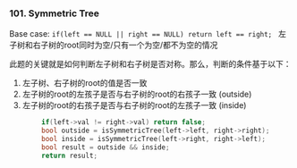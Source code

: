 ### 101. Symmetric Tree

Base case: ```if(left == NULL || right == NULL) return left == right; ```
左子树和右子树的root同时为空/只有一个为空/都不为空的情况

此题的关键就是如何判断左子树和右子树是否对称。那么，判断的条件基于以下：
  1. 左子树、右子树的root的值是否一致
  2. 左子树的root的左孩子是否与右子树的root的右孩子一致 (outside)
  3. 左子树的root的右孩子是否与右子树的root的左孩子一致 (inside)

```cpp
        if(left->val != right->val) return false;
        bool outside = isSymmetricTree(left->left, right->right);
        bool inside = isSymmetricTree(left->right, right->left);
        bool result = outside && inside;
        return result;
```

